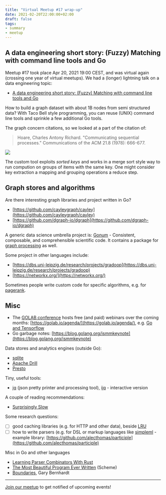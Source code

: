 ```yaml
---
title: "Virtual Meetup #17 wrap-up"
date: 2021-02-20T22:00:00+02:00
draft: false
tags:
- summary
- meetup
---
```


## A data engineering short story: (Fuzzy) Matching with command line tools and Go

Meetup #17 took place Apr 20, 2021 19:00 CEST, and was virtual again (crossing
one year of virtual meetups).  We had a (longer) lightning talk on a data
engineering topic:

* [A data engineering short story: (Fuzzy) Matching with command line tools and Go](https://gist.github.com/miku/fb429faad8b856caf6bba5305af024df)

How to build a graph dataset with about 1B nodes from semi structured data?
With Taco Bell style programming, you can reuse (UNIX) command line tools and
sprinkle a few additional Go tools.

The graph concern citations, so we looked at a part of the citation of:

> Hoare, Charles Antony Richard. "Communicating sequential processes." Communications of the ACM 21.8 (1978): 666-677.

![](https://i.imgur.com/6dSaW2q.png)

The custom tool exploits *sorted keys* and works in a merge sort style way to
run compution on groups of items with the same key. One might consider key
extraction a mapping and grouping operations a reduce step.

## Graph stores and algorithms

Are there interesting graph libraries and project written in Go?

* [https://github.com/cayleygraph/cayley](https://github.com/cayleygraph/cayley)
* [https://github.com/dgraph-io/dgraph](https://github.com/dgraph-io/dgraph)

A generic data science umbrella project is: [Gonum](https://www.gonum.org) -
Consistent, composable, and comprehensible scientific code. It contains a
package for [graph
processing](https://github.com/gonum/gonum/tree/master/graph) as well.

Some project in other languages include:

* [https://dbs.uni-leipzig.de/research/projects/gradoop](https://dbs.uni-leipzig.de/research/projects/gradoop)
* [https://networkx.org/](https://networkx.org/)

Sometimes people write custom code for specific algorithms, e.g. for [pagerank](https://github.com/miku/pgrk).

## Misc

* The [GOLAB conference](https://golab.io) hosts free (and paid) webinars over
  the coming months: [https://golab.io/agenda/](https://golab.io/agenda/), e.g.
[Go and
Tensorflow](https://golab.io/agenda/addestrare-e-distribuire-modelli-tensorflow-in-go/)
* Go garbage notes: [https://blog.golang.org/ismmkeynote](https://blog.golang.org/ismmkeynote)

Data stores and analytics engines (outside Go):

* [sqlite](https://www.sqlite.org/index.html)
* [Apache Drill](https://drill.apache.org/)
* [Presto](https://prestodb.io/)

Tiny, useful tools:

* [jq](https://stedolan.github.io/jq/) (json pretty printer and processing
  tool), [ijq](https://sr.ht/~gpanders/ijq/) - interactive version

A couple of reading recommendations:

* [Surprisingly Slow](https://gregoryszorc.com/blog/2021/04/06/surprisingly-slow/)

Some research questions:

* [ ] good caching libraries (e.g. for HTTP and other data), beside [LRU](https://github.com/hashicorp/golang-lru)
* [ ] how to write parsers (e.g. for DSL or markup languages like [simpleml](http://simpleml.com/) - example library: [https://github.com/alecthomas/participle](https://github.com/alecthomas/participle)

Misc in Go and other languages

* [Learning Parser Combinators With Rust](https://bodil.lol/parser-combinators/)
* [The Most Beautiful Program Ever Written](https://www.youtube.com/watch?v=OyfBQmvr2Hc) (Scheme)
* [Boundaries](https://www.destroyallsoftware.com/talks/boundaries), Gary Bernhardt

----

[Join our meetup](https://www.meetup.com/Leipzig-Golang) to get notified of upcoming events!

